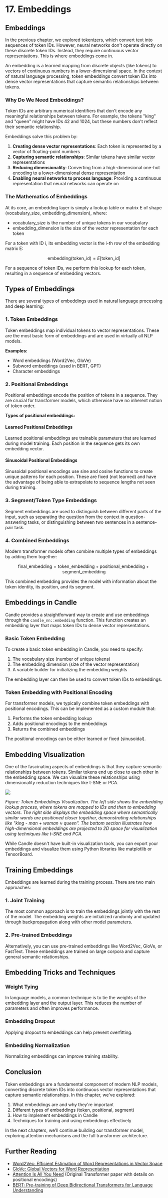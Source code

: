 # 17. Embeddings


## Embeddings

In the previous chapter, we explored tokenizers, which convert text into sequences of token IDs. However, neural networks don't operate directly on these discrete token IDs. Instead, they require continuous vector representations. This is where embeddings come in.

An embedding is a learned mapping from discrete objects (like tokens) to vectors of continuous numbers in a lower-dimensional space. In the context of natural language processing, token embeddings convert token IDs into dense vector representations that capture semantic relationships between tokens.

### Why Do We Need Embeddings?

Token IDs are arbitrary numerical identifiers that don't encode any meaningful relationships between tokens. For example, the tokens "king" and "queen" might have IDs 42 and 1024, but these numbers don't reflect their semantic relationship.

Embeddings solve this problem by:

1. **Creating dense vector representations**: Each token is represented by a vector of floating-point numbers
2. **Capturing semantic relationships**: Similar tokens have similar vector representations
3. **Reducing dimensionality**: Converting from a high-dimensional one-hot encoding to a lower-dimensional dense representation
4. **Enabling neural networks to process language**: Providing a continuous representation that neural networks can operate on

### The Mathematics of Embeddings

At its core, an embedding layer is simply a lookup table or matrix E of shape (vocabulary_size, embedding_dimension), where:
- vocabulary_size is the number of unique tokens in our vocabulary
- embedding_dimension is the size of the vector representation for each token

For a token with ID i, its embedding vector is the i-th row of the embedding matrix E:

$$
\text{embedding}(\text{token\_id}) = E[\text{token\_id}]
$$

For a sequence of token IDs, we perform this lookup for each token, resulting in a sequence of embedding vectors.

## Types of Embeddings

There are several types of embeddings used in natural language processing and deep learning:

### 1. Token Embeddings

Token embeddings map individual tokens to vector representations. These are the most basic form of embeddings and are used in virtually all NLP models.

**Examples:**
- Word embeddings (Word2Vec, GloVe)
- Subword embeddings (used in BERT, GPT)
- Character embeddings

### 2. Positional Embeddings

Positional embeddings encode the position of tokens in a sequence. They are crucial for transformer models, which otherwise have no inherent notion of token order.

**Types of positional embeddings:**

#### Learned Positional Embeddings

Learned positional embeddings are trainable parameters that are learned during model training. Each position in the sequence gets its own embedding vector.

#### Sinusoidal Positional Embeddings

Sinusoidal positional encodings use sine and cosine functions to create unique patterns for each position. These are fixed (not learned) and have the advantage of being able to extrapolate to sequence lengths not seen during training.

### 3. Segment/Token Type Embeddings

Segment embeddings are used to distinguish between different parts of the input, such as separating the question from the context in question-answering tasks, or distinguishing between two sentences in a sentence-pair task.

### 4. Combined Embeddings

Modern transformer models often combine multiple types of embeddings by adding them together:

$$
\text{final\_embedding} = \text{token\_embedding} + \text{positional\_embedding} + \text{segment\_embedding}
$$

This combined embedding provides the model with information about the token identity, its position, and its segment.

## Embeddings in Candle

Candle provides a straightforward way to create and use embeddings through the `candle_nn::embedding` function. This function creates an embedding layer that maps token IDs to dense vector representations.

### Basic Token Embedding

To create a basic token embedding in Candle, you need to specify:
1. The vocabulary size (number of unique tokens)
2. The embedding dimension (size of the vector representation)
3. A variable builder for initializing the embedding weights

The embedding layer can then be used to convert token IDs to embeddings.

### Token Embedding with Positional Encoding

For transformer models, we typically combine token embeddings with positional encodings. This can be implemented as a custom module that:
1. Performs the token embedding lookup
2. Adds positional encodings to the embeddings
3. Returns the combined embeddings

The positional encodings can be either learned or fixed (sinusoidal).

## Embedding Visualization

One of the fascinating aspects of embeddings is that they capture semantic relationships between tokens. Similar tokens end up close to each other in the embedding space. We can visualize these relationships using dimensionality reduction techniques like t-SNE or PCA.

<img src="./images/token_embeddings.png">

*Figure: Token Embeddings Visualization. The left side shows the embedding lookup process, where tokens are mapped to IDs and then to embedding vectors. The right side displays the embedding space where semantically similar words are positioned closer together, demonstrating relationships like "king - man + woman ≈ queen". The bottom section illustrates how high-dimensional embeddings are projected to 2D space for visualization using techniques like t-SNE and PCA.*

While Candle doesn't have built-in visualization tools, you can export your embeddings and visualize them using Python libraries like matplotlib or TensorBoard.

## Training Embeddings

Embeddings are learned during the training process. There are two main approaches:

### 1. Joint Training

The most common approach is to train the embeddings jointly with the rest of the model. The embedding weights are initialized randomly and updated through backpropagation along with other model parameters.

### 2. Pre-trained Embeddings

Alternatively, you can use pre-trained embeddings like Word2Vec, GloVe, or FastText. These embeddings are trained on large corpora and capture general semantic relationships.

## Embedding Tricks and Techniques

### Weight Tying

In language models, a common technique is to tie the weights of the embedding layer and the output layer. This reduces the number of parameters and often improves performance.

### Embedding Dropout

Applying dropout to embeddings can help prevent overfitting.

### Embedding Normalization

Normalizing embeddings can improve training stability.

## Conclusion

Token embeddings are a fundamental component of modern NLP models, converting discrete token IDs into continuous vector representations that capture semantic relationships. In this chapter, we've explored:

1. What embeddings are and why they're important
2. Different types of embeddings (token, positional, segment)
3. How to implement embeddings in Candle
4. Techniques for training and using embeddings effectively

In the next chapters, we'll continue building our transformer model, exploring attention mechanisms and the full transformer architecture.

## Further Reading

- [Word2Vec: Efficient Estimation of Word Representations in Vector Space](https://arxiv.org/abs/1301.3781)
- [GloVe: Global Vectors for Word Representation](https://nlp.stanford.edu/projects/glove/)
- [Attention Is All You Need](https://arxiv.org/abs/1706.03762) (Original Transformer paper with details on positional encodings)
- [BERT: Pre-training of Deep Bidirectional Transformers for Language Understanding](https://arxiv.org/abs/1810.04805)

